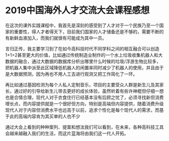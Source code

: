 # 2019中国海外人才交流大会课程感想
在这次的课外实践课程中，我首先是深刻的感受到了人才对于一个民族乃至一个国家的重要性，得人才者得天下，目前我们国家的人才储备还是不够的，需要不断的有新鲜血液加入，而我们就很有可能成为其中一员。  

言归正传，我主要学习到了在如今高科技时代不同学科之间的相互融合可以创造1+1>2甚至更大的价值，比如通过传统制造业制作的一个水上垃圾收集机器人和大数据的融合，通过大数据的数据库分析出哪里什么时候的垃圾/浮游生物比较多，把机器人集中派至此区域降低机器人的闲置率同时减少了机器人的使用，并且由于是大数据预测，因为再也不用人工去进行观测又把工作简化了一环。  

再比如通过基因检测为每个人私人定制音乐，项目的主要受众人群是新生儿及其家长，通过好的引导给新生儿带去更好的成长体验，虽然听着有些许神棍但仔细一想也是合情合理，现代人对于衣食住行已经基本没有后顾之忧了，必须寻找新但消费增长点，而内容提供就是一个很好但方向，特别是高端但内容提供，随着消费升级现代人对于内容但消费水平也远高于以前，追求个性化是每个现代人的需求，而基于此的高端内容肯为其买单的人也不少

通过大会上看到的种种案列、提案和想法我们可以看到，在未来，各种高科技工具会越来越融入我们的生活，而这片蓝海将由我们这一代人开拓。
